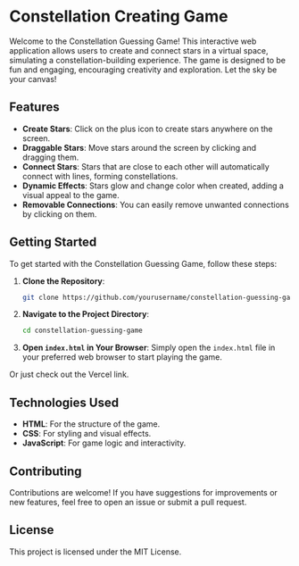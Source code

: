 # Constellation Creating Game

Welcome to the Constellation Guessing Game! This interactive web application allows users to create and connect stars in a virtual space, simulating a constellation-building experience. The game is designed to be fun and engaging, encouraging creativity and exploration. Let the sky be your canvas!

## Features

- **Create Stars**: Click on the plus icon to create stars anywhere on the screen.
- **Draggable Stars**: Move stars around the screen by clicking and dragging them.
- **Connect Stars**: Stars that are close to each other will automatically connect with lines, forming constellations.
- **Dynamic Effects**: Stars glow and change color when created, adding a visual appeal to the game.
- **Removable Connections**: You can easily remove unwanted connections by clicking on them.

## Getting Started

To get started with the Constellation Guessing Game, follow these steps:

1. **Clone the Repository**:
   ```bash
   git clone https://github.com/yourusername/constellation-guessing-game.git
   ```

2. **Navigate to the Project Directory**:
   ```bash
   cd constellation-guessing-game
   ```

3. **Open `index.html` in Your Browser**:
   Simply open the `index.html` file in your preferred web browser to start playing the game.



Or just check out the Vercel link.

## Technologies Used

- **HTML**: For the structure of the game.
- **CSS**: For styling and visual effects.
- **JavaScript**: For game logic and interactivity.

## Contributing

Contributions are welcome! If you have suggestions for improvements or new features, feel free to open an issue or submit a pull request.

## License

This project is licensed under the MIT License.

